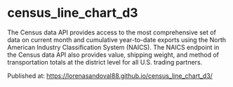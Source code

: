 # census_line_chart_d3
The Census data API provides access to the most comprehensive set of data on current month and cumulative year-to-date exports using the North American Industry Classification System (NAICS). The NAICS endpoint in the Census data API also provides value, shipping weight, and method of transportation totals at the district level for all U.S. trading partners. 

Published at: 
https://lorenasandoval88.github.io/census_line_chart_d3/
